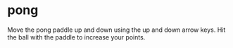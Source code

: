 pong
====
Move the pong paddle up and down using the up and down arrow keys. 
Hit the ball with the paddle to increase your points. 
